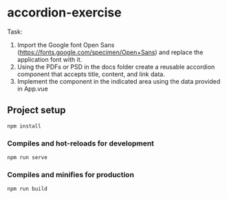 # accordion-exercise
Task: 

1. Import the Google font Open Sans (https://fonts.google.com/specimen/Open+Sans) and replace the application font with it.
2. Using the PDFs or PSD in the docs folder create a reusable accordion component that accepts title, content, and link data.
3. Implement the component in the indicated area using the data provided in App.vue


## Project setup
```
npm install
```

### Compiles and hot-reloads for development
```
npm run serve
```

### Compiles and minifies for production
```
npm run build
```
